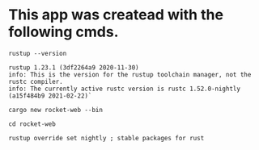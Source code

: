# This app was createad with the following cmds.

`
rustup --version
`

```
rustup 1.23.1 (3df2264a9 2020-11-30)
info: This is the version for the rustup toolchain manager, not the rustc compiler.
info: The currently active rustc version is rustc 1.52.0-nightly (a15f484b9 2021-02-22)`
```

`
cargo new rocket-web --bin
`

`
cd rocket-web
`

`
rustup override set nightly ; stable packages for rust
`